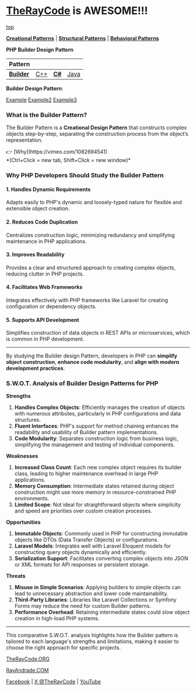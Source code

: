 # [TheRayCode](../../../README.md) is AWESOME!!!

[top](../README.md)

**[Creational Patterns](../README.md)** | **[Structural Patterns](../../Structural/README.md)** | **[Behavioral Patterns](../../Behavioral/README.md)**

**PHP Builder Design Pattern**

|Pattern|   |   |   |
|---|---|---|---|
| [**Builder**](../Builder/README.md) | [C++](../../../CPP/Creational/Builder/README.md) | [**C#**](../../../Csharp/Creational/Builder/README.md) | [Java](../../../Java/Creational/Builder/README.md) |

**Builder Design Pattern**:

[Example](Example/README.md) [Example2](Example2/README.md) [Example3](Example3/README.md)

### **What is the Builder Pattern?**
The Builder Pattern is a **Creational Design Pattern** that constructs complex objects step-by-step, separating the construction process from the object’s representation.


<p>
👉 [Why](https://vimeo.com/1082694541) <br/>
*(Ctrl+Click = new tab, Shift+Click = new window)*
</p>

### **Why PHP Developers Should Study the Builder Pattern**

#### **1. Handles Dynamic Requirements**
Adapts easily to PHP's dynamic and loosely-typed nature for flexible and extensible object creation.

#### **2. Reduces Code Duplication**
Centralizes construction logic, minimizing redundancy and simplifying maintenance in PHP applications.

#### **3. Improves Readability**
Provides a clear and structured approach to creating complex objects, reducing clutter in PHP projects.

#### **4. Facilitates Web Frameworks**
Integrates effectively with PHP frameworks like Laravel for creating configuration or dependency objects.

#### **5. Supports API Development**
Simplifies construction of data objects in REST APIs or microservices, which is common in PHP development.

---

By studying the Builder design Pattern, developers in PHP can **simplify object construction**, **enhance code modularity**, and **align with modern development practices**.

### **S.W.O.T. Analysis of Builder Design Patterns for PHP**

**Strengths**  
1. **Handles Complex Objects**: Efficiently manages the creation of objects with numerous attributes, particularly in PHP configurations and data structures.  
2. **Fluent Interfaces**: PHP's support for method chaining enhances the readability and usability of Builder pattern implementations.  
3. **Code Modularity**: Separates construction logic from business logic, simplifying the management and testing of individual components.

**Weaknesses**  
1. **Increased Class Count**: Each new complex object requires its builder class, leading to higher maintenance overhead in large PHP applications.  
2. **Memory Consumption**: Intermediate states retained during object construction might use more memory in resource-constrained PHP environments.  
3. **Limited Scope**: Not ideal for straightforward objects where simplicity and speed are priorities over custom creation processes.

**Opportunities**  
1. **Immutable Objects**: Commonly used in PHP for constructing immutable objects like DTOs (Data Transfer Objects) or configurations.  
2. **Laravel Models**: Integrates well with Laravel Eloquent models for constructing query objects dynamically and efficiently.  
3. **Serialization Support**: Facilitates converting complex objects into JSON or XML formats for API responses or persistent storage.

**Threats**  
1. **Misuse in Simple Scenarios**: Applying builders to simple objects can lead to unnecessary abstraction and lower code maintainability.  
2. **Third-Party Libraries**: Libraries like Laravel Collections or Symfony Forms may reduce the need for custom Builder patterns.  
3. **Performance Overhead**: Retaining intermediate states could slow object creation in high-load PHP systems.

---

This comparative S.W.O.T. analysis highlights how the Builder pattern is tailored to each language's strengths and limitations, making it easier to choose the right approach for specific projects.

[TheRayCode.ORG](https://www.TheRayCode.org)

[RayAndrade.COM](https://www.RayAndrade.com)

[Facebook](https://www.facebook.com/TheRayCode/) | [X @TheRayCode](https://www.x.com/TheRayCode/) | [YouTube](https://www.youtube.com/TheRayCode/)

